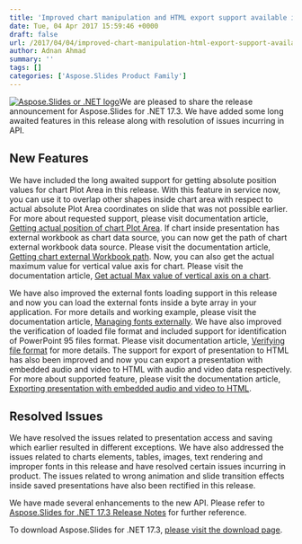 ```yaml
---
title: 'Improved chart manipulation and HTML export support available in Aspose.Slides for .NET 17.3'
date: Tue, 04 Apr 2017 15:59:46 +0000
draft: false
url: /2017/04/04/improved-chart-manipulation-html-export-support-available-aspose.slides-.net-17.3/
author: Adnan Ahmad
summary: ''
tags: []
categories: ['Aspose.Slides Product Family']
---
```


[![][1]](https://blog.aspose.com/wp-content/uploads/sites/2/2013/08/aspose-Slides-for-net_100.png)We are pleased to share the release announcement for Aspose.Slides for .NET 17.3. We have added some long awaited features in this release along with resolution of issues incurring in API.

## New Features

We have included the long awaited support for getting absolute position values for chart Plot Area in this release. With this feature in service now, you can use it to overlap other shapes inside chart area with respect to actual absolute Plot Area coordinates on slide that was not possible earlier. For more about requested support, please visit documentation article, [Getting actual position of chart Plot Area][2]. If chart inside presentation has external workbook as chart data source, you can now get the path of chart external workbook data source. Please visit the documentation article, [Getting chart external Workbook path][3]. Now, you can also get the actual maximum value for vertical value axis for chart. Please visit the documentation article, [Get actual Max value of vertical axis on a chart][4].

We have also improved the external fonts loading support in this release and now you can load the external fonts inside a byte array in your application. For more details and working example, please visit the documentation article, [Managing fonts externally][5]. We have also improved the verification of loaded file format and included support for identification of PowerPoint 95 files format. Please visit documentation article, [Verifying file format][6] for more details. The support for export of presentation to HTML has also been improved and now you can export a presentation with embedded audio and video to HTML with audio and video data respectively. For more about supported feature, please visit the documentation article, [Exporting presentation with embedded audio and video to HTML][7].

## Resolved Issues

We have resolved the issues related to presentation access and saving which earlier resulted in different exceptions. We have also addressed the issues related to charts elements, tables, images, text rendering and improper fonts in this release and have resolved certain issues incurring in product. The issues related to wrong animation and slide transition effects inside saved presentations have also been rectified in this release.

We have made several enhancements to the new API. Please refer to [Aspose.Slides for .NET 17.3 Release Notes][8] for further reference.

To download Aspose.Slides for .NET 17.3, [please visit the download page][9].




[1]: https://blog.aspose.com/wp-content/uploads/sites/2/2013/08/aspose-Slides-for-net_100.png "Aspose.Slides or .NET logo"
[2]: https://docs.aspose.com/display/slidesnet/Chart+Manipulations#ChartManipulations-GetWidth,HeightforChartPlotArea
[3]: https://docs.aspose.com/display/slidesnet/Chart+Manipulations#ChartManipulations-Getchartexternaldatasourceworkbookpath
[4]: https://docs.aspose.com/display/slidesnet/Chart+Manipulations#ChartManipulations-GetActualMaxvalueofverticalaxisonachart
[5]: https://docs.aspose.com/display/slidesnet/Manipulating+Text#ManipulatingText-ManagingFontsExternally
[6]: https://docs.aspose.com/display/slidesnet/Creating+and+Opening#CreatingandOpening-VerifyingFileformat
[7]: https://docs.aspose.com/display/slidesnet/Converting+a+Presentation#ConvertingaPresentation-ExportingPresentationIntoHtmlfilewithVideo
[8]: https://docs.aspose.com/display/slidesnet/Aspose.Slides+for+.NET+17.3+Release+Notes
[9]: https://downloads.aspose.com/slides/net/




